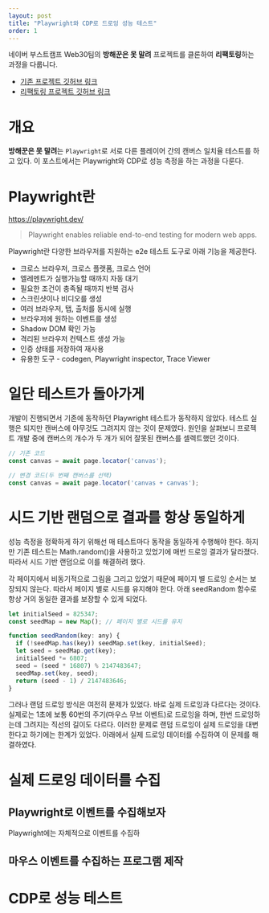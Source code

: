 ```yaml
---
layout: post
title: "Playwright와 CDP로 드로잉 성능 테스트"
order: 1
---
```


네이버 부스트캠프 Web30팀의 **방해꾼은 못 말려** 프로젝트를 클론하여 **리팩토링**하는 과정을 다룹니다.

- [기존 프로젝트 깃허브 링크](https://github.com/boostcampwm-2024/refactor-web30-stop-troublepainter)
- [리팩토링 프로젝트 깃허브 링크](https://github.com/boostcampwm-2024/refactor-web42-stop-troublepainter)

# 개요

**방해꾼은 못 말려**는 `Playwright`로 서로 다른 플레이어 간의 캔버스 일치율 테스트를 하고 있다. 이 포스트에서는 Playwright와 CDP로 성능 측정을 하는 과정을 다룬다.

# Playwright란

<https://playwright.dev/>

> Playwright enables reliable end-to-end testing for modern web apps.

Playwright란 다양한 브라우저를 지원하는 e2e 테스트 도구로 아래 기능을 제공한다.

- 크로스 브라우저, 크로스 플랫폼, 크로스 언어
- 엘레멘트가 실행가능할 때까지 자동 대기
- 필요한 조건이 충족될 때까지 반복 검사
- 스크린샷이나 비디오를 생성
- 여러 브라우저, 탭, 출처를 동시에 실행
- 브라우저에 원하는 이벤트를 생성
- Shadow DOM 확인 가능
- 격리된 브라우저 컨텍스트 생성 가능
- 인증 상태를 저장하여 재사용
- 유용한 도구 - codegen, Playwright inspector, Trace Viewer

# 일단 테스트가 돌아가게

개발이 진행되면서 기존에 동작하던 Playwright 테스트가 동작하지 않았다. 테스트 실행은 되지만 캔버스에 아무것도 그려지지 않는 것이 문제였다. 원인을 살펴보니 프로젝트 개발 중에 캔버스의 개수가 두 개가 되어 잘못된 캔버스를 셀렉트했던 것이다. 

```js
// 기존 코드
const canvas = await page.locator('canvas');

// 변경 코드(두 번째 캔버스를 선택)
const canvas = await page.locator('canvas + canvas');
```

# 시드 기반 랜덤으로 결과를 항상 동일하게

성능 측정을 정확하게 하기 위해선 매 테스트마다 동작을 동일하게 수행해야 한다. 하지만 기존 테스트는 Math.random()을 사용하고 있었기에 매번 드로잉 결과가 달라졌다. 따라서 시드 기반 랜덤으로 이를 해결하려 했다.

각 페이지에서 비동기적으로 그림을 그리고 있었기 때문에 페이지 별 드로잉 순서는 보장되지 않는다. 따라서 페이지 별로 시드를 유지해야 한다. 아래 seedRandom 함수로 항상 거의 동일한 결과를 보장할 수 있게 되었다.

```js
let initialSeed = 825347;
const seedMap = new Map(); // 페이지 별로 시드를 유지

function seedRandom(key: any) {
  if (!seedMap.has(key)) seedMap.set(key, initialSeed);
  let seed = seedMap.get(key);
  initialSeed *= 6807;
  seed = (seed * 16807) % 2147483647;
  seedMap.set(key, seed);
  return (seed - 1) / 2147483646;
}
```

그러나 랜덤 드로잉 방식은 여전히 문제가 있었다. 바로 실제 드로잉과 다르다는 것이다. 실제로는 1초에 보통 60번의 주기(마우스 무브 이벤트)로 드로잉을 하며, 한번 드로잉하는데 그려지는 직선의 길이도 다르다. 이러한 문제로 랜덤 드로잉이 실제 드로잉을 대변한다고 하기에는 한계가 있었다. 아래에서 실제 드로잉 데이터를 수집하여 이 문제를 해결하였다.

# 실제 드로잉 데이터를 수집

## Playwright로 이벤트를 수집해보자

Playwright에는 자체적으로 이벤트를 수집하

## 마우스 이벤트를 수집하는 프로그램 제작



# CDP로 성능 테스트